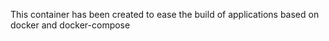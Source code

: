 This container has been created to ease the build of applications based on docker and docker-compose